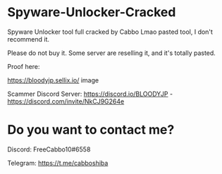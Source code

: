 # Spyware-Unlocker-Cracked
Spyware Unlocker tool full cracked by Cabbo
Lmao pasted tool, I don't recommend it.

Please do not buy it. Some server are reselling it, and it's totally pasted.

Proof here:

https://bloodyjp.sellix.io/ image

Scammer Discord Server: https://discord.io/BLOODYJP - https://discord.com/invite/NkCJ9G264e

# Do you want to contact me?
Discord: FreeCabbo10#6558

Telegram: https://t.me/cabboshiba
